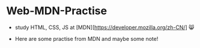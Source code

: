 # Web-MDN-Practise
* study HTML, CSS,  JS  at  [MDN][https://developer.mozilla.org/zh-CN/] :smile_cat:

* Here are some practise  from MDN and maybe some note!

